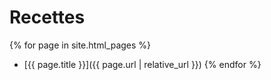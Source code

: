 # Recettes

{% for page in site.html_pages %}
  - [{{ page.title }}]({{ page.url | relative_url }})
{% endfor %}